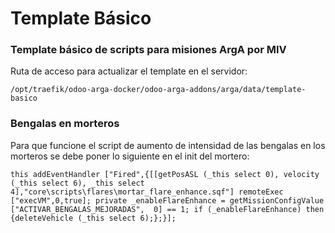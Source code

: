 # Template Básico
### Template básico de scripts para misiones ArgA por MIV


Ruta de acceso para actualizar el template en el servidor:

`/opt/traefik/odoo-arga-docker/odoo-arga-addons/arga/data/template-basico`

### Bengalas en morteros

Para que funcione el script de aumento de intensidad de las bengalas en los morteros se debe poner lo siguiente en el init del mortero:
```
this addEventHandler ["Fired",{[[getPosASL (_this select 0), velocity (_this select 6), _this select 4],"core\scripts\flares\mortar_flare_enhance.sqf"] remoteExec ["execVM",0,true]; private _enableFlareEnhance = getMissionConfigValue ["ACTIVAR_BENGALAS_MEJORADAS",  0] == 1; if (_enableFlareEnhance) then {deleteVehicle (_this select 6);};}];
```
